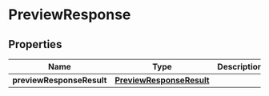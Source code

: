 # PreviewResponse

## Properties
Name | Type | Description | Notes
------------ | ------------- | ------------- | -------------
**previewResponseResult** | [**PreviewResponseResult**](PreviewResponseResult.md) |  |  [optional]
